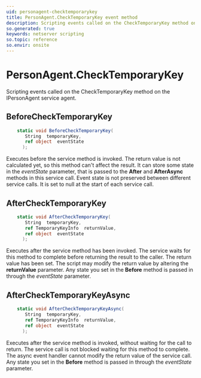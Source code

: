 ```yaml
---
uid: personagent-checktemporarykey
title: PersonAgent.CheckTemporaryKey event method
description: Scripting events called on the CheckTemporaryKey method on the PersonAgent service agent.
so.generated: true
keywords: netserver scripting
so.topic: reference
so.envir: onsite
---
```

# PersonAgent.CheckTemporaryKey

Scripting events called on the <see cref='M:IPersonAgent.CheckTemporaryKey'>CheckTemporaryKey</see> method on the <see cref='IPersonAgent'>IPersonAgent</see>  service agent.

## BeforeCheckTemporaryKey
```cs
    static void BeforeCheckTemporaryKey(
       String  temporaryKey,
       ref object  eventState
      );
```
Executes before the service method is invoked.
The return value is not calculated yet, so this method can't affect the result.
It can store some state in the *eventState* parameter, that is passed to the **After** and **AfterAsync** methods in this service call.
Event state is not preserved between different service calls. It is set to null at the start of each service call.
## AfterCheckTemporaryKey
```cs
    static void AfterCheckTemporaryKey(
       String  temporaryKey,
       ref TemporaryKeyInfo  returnValue,
       ref object  eventState
      );
```
Executes after the service method has been invoked. The service waits for this method to complete before returning the result to the caller.
The return value has been set. The script may modify the return value by altering the **returnValue** parameter.
Any state you set in the **Before** method is passed in through the *eventState* parameter.
## AfterCheckTemporaryKeyAsync
```cs
    static void AfterCheckTemporaryKeyAsync(
       String  temporaryKey,
       ref TemporaryKeyInfo  returnValue,
       ref object  eventState
      );
```
Executes after the service method is invoked, without waiting for the call to return.
The service call is not blocked waiting for this method to complete.
The async event handler cannot modify the return value of the service call.
Any state you set in the **Before** method is passed in through the *eventState* parameter.


